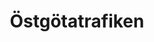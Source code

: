 ---
title: "Östgötatrafiken"
link: "https://www.ostgotatrafiken.se/"
image: "/media/2021/12/ostgotatrafiken.webp"
---